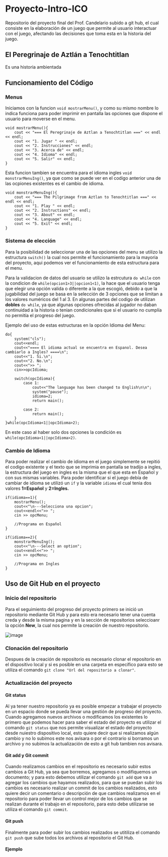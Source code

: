 # Proyecto-Intro-ICO
Repositorio del proyecto final del Prof. Candelario subido a git hub, el cual consiste en la
elaboración de un juego que permite al usuario interactuar con el juego, afectando las
decisiones que toma esta en la historia del juego. 

## El Peregrinaje de Aztlán a Tenochtitlan
Es una historia ambientada  

## Funcionamiento del Código

### Menus
Iniciamos con la funcion `void mostrarMenu()`, y como su mismo nombre lo indica funciona para poder imprimir en pantalla
las opciones que dispone el usuario para moverse en el menu. 
~~~
void mostrarMenu(){
    cout << "=== El Peregrinaje de Aztlan a Tenochtitlan ===" << endl << endl;
    cout << "1. Jugar " << endl;
    cout << "2. Instrucciones" << endl;
    cout << "3. Acerca de" << endl;
    cout << "4. Idioma" << endl;
    cout << "5. Salir" << endl;
}
~~~
Esta funcion tambien se encuentra para el idioma ingles `void monstrarMenuIng()`, ya que como se puede ver en el codigo anterior una de las ocpiones existentes es el cambio de idioma.
~~~
void monstrarMenuIng(){
    cout << "=== The Pilgrimage from Aztlan to Tenochtitlan ===" << endl << endl;
    cout << "1. Play " << endl;
    cout << "2. Instructions" << endl;
    cout << "3. About" << endl;
    cout << "4. Language" << endl;
    cout << "5. Exit" << endl;
}
~~~

### Sistema de elección
Para la posibilidad de seleccionar una de las opciones del menu se utilizo la estructura `switch()` la cual nos permite el funcionamiento
para la mayoria del proyecto, aqui podemos ver el funcionamiento de esta estructura para el menu.

Para la validacion de datos del usuario se utilizo la estrcutura `do while` con la condicion de `while(opcion1>3||opcion1<1)`, la hace que el usuario tenga que elegir una opción valida o diferente a la que escogió, debido a que la jugabilidad del juego se basa en la selección de 3 opciones que se limitan a los valores numéricos del 1 al 3. En algunas partes del codigo de utilizan **dobles** `do while`, ya que algunas opciones ofrecidas al jugador no daban continuidad a la historia o tenian condicionales que si el usuario no cumplía no permitía el progreso del juego.

Ejemplo del uso de estas estructuras en la opción Idioma del Menu:
~~~
do{
    system("cls");
    cout<<endl;
    cout<<"==== El idioma actual se encuentra en Espanol. Desea cambiarlo a Ingles? ====\n";
    cout<<"1. Si.\n";
    cout<<"2. No.\n";
    cout<<">> ";
    cin>>opcIdioma;

    switch(opcIdioma){
        case 1:
            cout<<"The language has been changed to English\n\n";
            system("pause");
            idioma=2;
            return main();

        case 2:
            return main();
    }
}while(opcIdioma<1||opcIdioma>2);
~~~
En este caso al haber solo dos opciones la condición es `while(opcIdioma<1||opcIdioma>2)`.

### Cambio de Idioma
Para poder realizar el cambio de idioma en el juego simplemente se repitió el codigo existente y el texto que se imprimia en pantalla se tradijo a ingles, la estructura del juego en ingles es la misma que el que esta en Español y con sus mismas variables. Para poder identificar si el juego debía de cambiar de idioma se utilizó un `if` y la variable `idioma` el cual tenia dos valores **1=Español** y **2=Ingles.**

~~~
if(idioma==1){
    mostrarMenu();
    cout<<"\n---Selecciona una opcion";
    cout<<endl<<">> ";
    cin >> opcMenu;

    //Programa en Español
}

if(idioma==2){
    monstrarMenuIng();
    cout<<"\n---Select an option";
    cout<<endl<<">> ";
    cin >> opcMenu;

    //Programa en Ingles
}
~~~
## Uso de Git Hub en el proyecto 
### Inicio del repositorio
Para el seguimiento del progreso del proyecto primero se inició un repositorio mediante Git Hub y para esto era necesario tener una cuenta creda y desde la misma pagina y en la sección de repositorios seleccioanr la opción **New**, la cual nos permite la creación de nuestro repositorio.


![image](https://github.com/CrizJimz/Proyecto-Intro-ICO/assets/145381565/89cf4129-a6c7-4c84-8950-b78a3a9ef836)

### Clonación del repositorio
Despues de la creación de repositorio es necesario clonar el repositorio en el dispositivo local y si es posible en una carpeta en específico para esto se utiliza el comando `git clone "Url del repositorio a clonar"`.

### Actualización del proyecto
#### Git status
Al ya tener nuestro repositorio ya es posible empezar a trabajar el proyecto en un espacio donde se pueda llevar una gestión de progreso del proyecto. Cuando agregamos nuevos archivos o modificamos los existentes lo primero que podemos hacer para saber el estado del proyecto es utilizar el comando `git status` que nos permite visualizar el estado del proyecto desde nuiestro dispositivo local, esto quiere decir que si realizamos algún cambio y no lo subimos este nos avisara  o por el contrario si borramos un archivo y no subimos la actualización de esto a git hub tambien nos avisara.
#### Git add y Git commit 
Cuando realizamos cambios en el repositorio es necesario subir estos cambios a Git Hub, ya sea que borremos, agregamos o modifiquemos un documento; y para esto debemos utilizar el comando `git add` que va a agregar los cambios que hayamos realizados, para que se puedan subir los cambios es necesario realizar un commit de los cambios realizados, esto quiere decir un comentario o descripción de que cambios realizamos en el repositorio para poder llevar un control mejor de los cambios que se realizan durante el trabajo en el repositorio, para esto debe utilizarse se utiliza el comando `git commit`.
#### Git push
Finalmente para poder subir los cambios realizados se utitiliza el comando `git push` que sube todos los archivos al repositorio el Git Hub.
#### Ejemplo 
